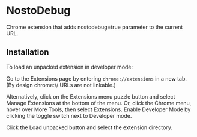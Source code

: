 # NostoDebug
Chrome extension that adds nostodebug=true parameter to the current URL. 

## Installation
To load an unpacked extension in developer mode:

Go to the Extensions page by entering `chrome://extensions` in a new tab. (By design chrome:// URLs are not linkable.)

Alternatively, click on the Extensions menu puzzle button and select Manage Extensions at the bottom of the menu.
Or, click the Chrome menu, hover over More Tools, then select Extensions.
Enable Developer Mode by clicking the toggle switch next to Developer mode.

Click the Load unpacked button and select the extension directory.